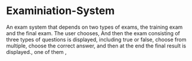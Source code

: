 # Examiniation-System
An exam system that depends on two types of exams, the training exam and the final exam. The user chooses, And then the exam consisting of three types of questions is displayed, including true or false, choose from multiple, choose the correct answer, and then at the end the final result is displayed.,  one of them , 
